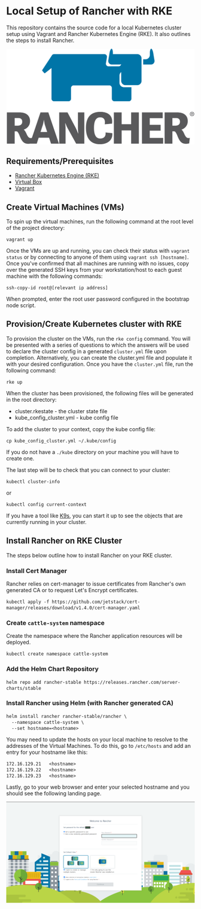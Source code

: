 # Local Setup of Rancher with RKE
This repository contains the source code for a local Kubernetes cluster setup using Vagrant and Rancher Kubernetes Engine (RKE). It also outlines the steps to install Rancher.

![Rancher Logo](rancher-logo.png)

## Requirements/Prerequisites
- [Rancher Kubernetes Engine (RKE)](https://rancher.com/docs/rke/latest/en/installation/)
- [Virtual Box](https://www.virtualbox.org/wiki/Downloads)
- [Vagrant](https://www.vagrantup.com/docs/installation)

## Create Virtual Machines (VMs)
To spin up the virtual machines, run the following command at the root level of the project directory:
```
vagrant up
```
Once the VMs are up and running, you can check their status with `vagrant status` or by connecting to anyone of them using `vagrant ssh [hostname]`. Once you've confirmed that all machines are running with no issues, copy over the generated SSH keys from your workstation/host to each guest machine with the following commands:
```
ssh-copy-id root@[relevant ip address]
```
When prompted, enter the root user password configured in the bootstrap node script.

## Provision/Create Kubernetes cluster with RKE
To provision the cluster on the VMs, run the `rke config` command. You will be presented with a series of questions to which the answers will be used to declare the cluster config in a generated `cluster.yml` file upon completion. Alternatively, you can create the cluster.yml file and populate it with your desired configuration. Once you have the `cluster.yml` file, run the following command:
```
rke up
```
When the cluster has been provisioned, the following files will be generated in the root directory:
- cluster.rkestate - the cluster state file 
- kube_config_cluster.yml - kube config file

To add the cluster to your context, copy the kube config file:
```
cp kube_config_cluster.yml ~/.kube/config
```
If you do not have a `./kube` directory on your machine you will have to create one. 

The last step will be to check that you can connect to your cluster:
```
kubectl cluster-info
```
or
```
kubectl config current-context
```
If you have a tool like [K9s](https://k9scli.io/), you can start it up to see the objects that are currently running in your cluster. 

## Install Rancher on RKE Cluster
The steps below outline how to install Rancher on your RKE cluster.

### Install Cert Manager
Rancher relies on cert-manager to issue certificates from Rancher's own generated CA or to request Let's Encrypt certificates.
```
kubectl apply -f https://github.com/jetstack/cert-manager/releases/download/v1.4.0/cert-manager.yaml
```

### Create `cattle-system` namespace
Create the namespace where the Rancher application resources will be deployed.
```
kubectl create namespace cattle-system
```

### Add the Helm Chart Repository
```
helm repo add rancher-stable https://releases.rancher.com/server-charts/stable
```

### Install Rancher using Helm (with Rancher generated CA)
```
helm install rancher rancher-stable/rancher \
  --namespace cattle-system \
  --set hostname=<hostname>
```

You may need to update the hosts on your local machine to resolve to the addresses of the Virtual Machines. To do this, go to `/etc/hosts` and add an entry for your hostname like this:
```
172.16.129.21   <hostname>
172.16.129.22   <hostname>
172.16.129.23   <hostname>
```

Lastly, go to your web browser and enter your selected hostname and you should see the following landing page.

![Rancher Landing Page](rancher-landing-page.png)

